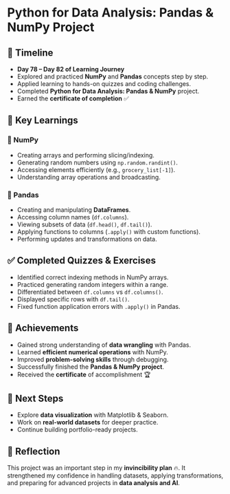 # Python for Data Analysis: Pandas & NumPy Project

## 📅 Timeline
- **Day 78 – Day 82 of Learning Journey**
- Explored and practiced **NumPy** and **Pandas** concepts step by step.
- Applied learning to hands-on quizzes and coding challenges.
- Completed **Python for Data Analysis: Pandas & NumPy** project.
- Earned the **certificate of completion** ✅

## 📘 Key Learnings
### 🔹 NumPy
- Creating arrays and performing slicing/indexing.
- Generating random numbers using `np.random.randint()`.
- Accessing elements efficiently (e.g., `grocery_list[-1]`).
- Understanding array operations and broadcasting.

### 🔹 Pandas
- Creating and manipulating **DataFrames**.
- Accessing column names (`df.columns`).
- Viewing subsets of data (`df.head()`, `df.tail()`).
- Applying functions to columns (`.apply()` with custom functions).
- Performing updates and transformations on data.

## ✅ Completed Quizzes & Exercises
- Identified correct indexing methods in NumPy arrays.
- Practiced generating random integers within a range.
- Differentiated between `df.columns` vs `df.columns()`.
- Displayed specific rows with `df.tail()`.
- Fixed function application errors with `.apply()` in Pandas.

## 🎯 Achievements
- Gained strong understanding of **data wrangling** with Pandas.
- Learned **efficient numerical operations** with NumPy.
- Improved **problem-solving skills** through debugging.
- Successfully finished the **Pandas & NumPy project**.
- Received the **certificate** of accomplishment 🏆

## 🚀 Next Steps
- Explore **data visualization** with Matplotlib & Seaborn.
- Work on **real-world datasets** for deeper practice.
- Continue building portfolio-ready projects.



## 🙌 Reflection
This project was an important step in my **invincibility plan** 🔥. It strengthened my confidence in handling datasets, applying transformations, and preparing for advanced projects in **data analysis and AI**.
